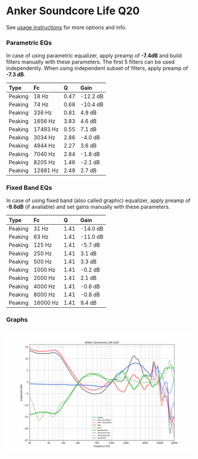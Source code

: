 # Anker Soundcore Life Q20
See [usage instructions](https://github.com/jaakkopasanen/AutoEq#usage) for more options and info.

### Parametric EQs
In case of using parametric equalizer, apply preamp of **-7.4dB** and build filters manually
with these parameters. The first 5 filters can be used independently.
When using independent subset of filters, apply preamp of **-7.3 dB**.

| Type    | Fc       |    Q | Gain     |
|:--------|:---------|:-----|:---------|
| Peaking | 18 Hz    | 0.47 | -12.2 dB |
| Peaking | 74 Hz    | 0.68 | -10.4 dB |
| Peaking | 336 Hz   | 0.81 | 4.9 dB   |
| Peaking | 1656 Hz  | 3.83 | 4.6 dB   |
| Peaking | 17493 Hz | 0.55 | 7.1 dB   |
| Peaking | 3034 Hz  | 2.86 | -4.0 dB  |
| Peaking | 4944 Hz  | 2.27 | 3.6 dB   |
| Peaking | 7040 Hz  | 2.84 | -1.8 dB  |
| Peaking | 8205 Hz  | 1.46 | -2.1 dB  |
| Peaking | 12881 Hz | 2.48 | 2.7 dB   |

### Fixed Band EQs
In case of using fixed band (also called graphic) equalizer, apply preamp of **-9.6dB**
(if available) and set gains manually with these parameters.

| Type    | Fc       |    Q | Gain     |
|:--------|:---------|:-----|:---------|
| Peaking | 31 Hz    | 1.41 | -14.0 dB |
| Peaking | 63 Hz    | 1.41 | -11.0 dB |
| Peaking | 125 Hz   | 1.41 | -5.7 dB  |
| Peaking | 250 Hz   | 1.41 | 3.1 dB   |
| Peaking | 500 Hz   | 1.41 | 3.3 dB   |
| Peaking | 1000 Hz  | 1.41 | -0.2 dB  |
| Peaking | 2000 Hz  | 1.41 | 2.1 dB   |
| Peaking | 4000 Hz  | 1.41 | -0.6 dB  |
| Peaking | 8000 Hz  | 1.41 | -0.8 dB  |
| Peaking | 16000 Hz | 1.41 | 9.4 dB   |

### Graphs
![](./Anker%20Soundcore%20Life%20Q20.png)